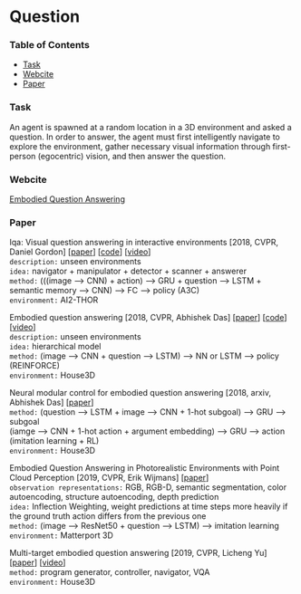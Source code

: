 # Question

### Table of Contents
- <a href="#task">Task</a>
- <a href="#webcite">Webcite</a>
- <a href="#paper">Paper</a>

### <a name="task">Task</a>
An agent is spawned at a random location in a 3D environment and asked a question. In order to answer, the agent must first intelligently navigate to explore the environment, gather necessary visual information through first-person (egocentric) vision, and then answer the question.

### <a name="webcite">Webcite</a>

[Embodied Question Answering](https://embodiedqa.org/)

### <a name="paper">Paper</a>

Iqa: Visual question answering in interactive environments \[2018, CVPR, Daniel Gordon\] \[[paper](http://openaccess.thecvf.com/content_cvpr_2018/papers/Gordon_IQA_Visual_Question_CVPR_2018_paper.pdf)\] \[[code](https://github.com/danielgordon10/thor-iqa-cvpr-2018)\] \[[video](https://www.youtube.com/watch?v=pXd3C-1jr98&feature=youtu.be)\]<br/>
`description:` unseen environments<br/>
`idea:` navigator + manipulator + detector + scanner + answerer<br/>
`method:` (((image --> CNN) + action) --> GRU + question --> LSTM + semantic memory --> CNN) --> FC --> policy (A3C)<br/>
`environment:` AI2-THOR

Embodied question answering \[2018, CVPR, Abhishek Das\] \[[paper](http://openaccess.thecvf.com/content_cvpr_2018_workshops/papers/w40/Das_Embodied_Question_Answering_CVPR_2018_paper.pdf)\] \[[code](https://github.com/facebookresearch/EmbodiedQA)\] \[[video](https://www.youtube.com/watch?v=gVj-TeIJfrk)\]<br/>
`description:` unseen environments<br/>
`idea:` hierarchical model<br/>
`method:` (image --> CNN + question --> LSTM) --> NN or LSTM --> policy (REINFORCE)<br/>
`environment:` House3D

Neural modular control for embodied question answering \[2018, arxiv, Abhishek Das\] \[[paper](https://arxiv.org/pdf/1810.11181.pdf)\]<br/>
`method:` (question --> LSTM + image --> CNN + 1-hot subgoal) --> GRU --> subgoal<br/>
          (iamge --> CNN + 1-hot action + argument embedding) --> GRU --> action (imitation learning + RL)<br/>
`environment:` House3D

Embodied Question Answering in Photorealistic Environments with Point Cloud Perception \[2019, CVPR, Erik Wijmans\] \[[paper](http://openaccess.thecvf.com/content_CVPR_2019/papers/Wijmans_Embodied_Question_Answering_in_Photorealistic_Environments_With_Point_Cloud_Perception_CVPR_2019_paper.pdf)\]<br/>
`observation representations:` RGB, RGB-D, semantic segmentation, color autoencoding, structure autoencoding, depth prediction<br/>
`idea:` Inflection Weighting, weight predictions at time steps more heavily if the ground truth action differs from the previous one<br/>
`method:` (image --> ResNet50 + question --> LSTM) --> imitation learning<br/>
`environment:` Matterport 3D

Multi-target embodied question answering \[2019, CVPR, Licheng Yu\] \[[paper](http://openaccess.thecvf.com/content_CVPR_2019/papers/Yu_Multi-Target_Embodied_Question_Answering_CVPR_2019_paper.pdf)\] \[[video](https://www.youtube.com/watch?v=pK5gYk9OgjE)\]<br/>
`method:` program generator, controller, navigator, VQA<br/>
`environment:` House3D







